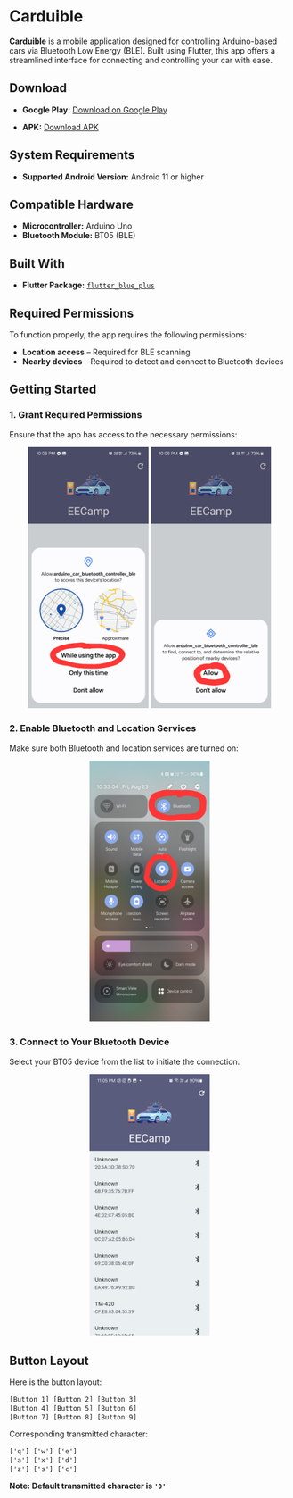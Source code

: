 # Carduible

**Carduible** is a mobile application designed for controlling Arduino-based cars via Bluetooth Low Energy (BLE). Built using Flutter, this app offers a streamlined interface for connecting and controlling your car with ease.

## Download

* **Google Play:**
  [Download on Google Play](https://play.google.com/store/apps/details?id=com.liuutin9.arduino_car_bluetooth_controller_ble)

* **APK:**
  [Download APK](https://github.com/liuutin9/Carduible/releases/tag/v1.1.9)

## System Requirements

* **Supported Android Version:** Android 11 or higher

## Compatible Hardware

* **Microcontroller:** Arduino Uno
* **Bluetooth Module:** BT05 (BLE)

## Built With

* **Flutter Package:** [`flutter_blue_plus`](https://pub.dev/packages/flutter_blue_plus)

## Required Permissions

To function properly, the app requires the following permissions:

* **Location access** – Required for BLE scanning
* **Nearby devices** – Required to detect and connect to Bluetooth devices

## Getting Started

### 1. Grant Required Permissions

Ensure that the app has access to the necessary permissions:

<div align="center">
    <img src="readme_pictures/Screenshot_Permission_Location.jpg" width="216">
    <img src="readme_pictures/Screenshot_Permission_Nearby_Devices.jpg" width="216">
</div>

### 2. Enable Bluetooth and Location Services

Make sure both Bluetooth and location services are turned on:

<div align="center">
    <img src="readme_pictures/Screenshot_Turn_On_Services.jpg" width="216">
</div>

### 3. Connect to Your Bluetooth Device

Select your BT05 device from the list to initiate the connection:

<div align="center">
    <img src="readme_pictures/Screenshot_Device_List.jpg" width="216">
</div>

## Button Layout

Here is the button layout:
```
[Button 1] [Button 2] [Button 3] 
[Button 4] [Button 5] [Button 6] 
[Button 7] [Button 8] [Button 9]
```

Corresponding transmitted character:
```
['q'] ['w'] ['e'] 
['a'] ['x'] ['d'] 
['z'] ['s'] ['c'] 
```

**Note: Default transmitted character is `'0'`**